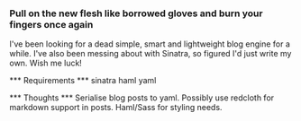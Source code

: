### Pull on the new flesh like borrowed gloves and burn your fingers once again ###

I've been looking for a dead simple, smart and lightweight blog engine for a while. I've also been messing about with Sinatra, so figured I'd just write my own. Wish me luck!

*** Requirements ***
sinatra
haml
yaml

*** Thoughts ***
Serialise blog posts to yaml. Possibly use redcloth for markdown support in posts. Haml/Sass for styling needs.
